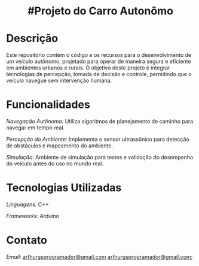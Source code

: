 <h1 align="center">
   #Projeto do Carro Autonômo
    </h1>

# Descrição
Este repositório contém o código e os recursos para o desenvolvimento de um veículo autônomo, projetado para operar de maneira segura e eficiente em ambientes urbanos e rurais. O objetivo deste projeto é integrar tecnologias de percepção, tomada de decisão e controle, permitindo que o veículo navegue sem intervenção humana.

# Funcionalidades
*Navegação Autônoma:* Utiliza algoritmos de planejamento de caminho para navegar em tempo real.

*Percepção do Ambiente:* Implementa o sensor ultrassônico para detecção de obstáculos e mapeamento do ambiente.

*Simulação:* Ambiente de simulação para testes e validação do desempenho do veículo antes do uso no mundo real.

# Tecnologias Utilizadas
*Linguagens:* C++

*Frameworks:* Arduino

# Contato
*Email:* arthurgsprogramador@gmail.com <arthurgsprogramador@gmail.com>;
